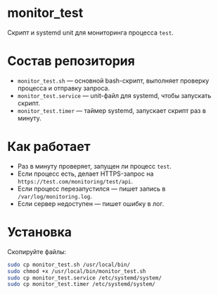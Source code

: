 # monitor_test

Скрипт и systemd unit для мониторинга процесса `test`.

# Состав репозитория
- `monitor_test.sh` — основной bash-скрипт, выполняет проверку процесса и отправку запроса.
- `monitor_test.service` — unit-файл для systemd, чтобы запускать скрипт.
- `monitor_test.timer` — таймер systemd, запускает скрипт раз в минуту.

# Как работает
- Раз в минуту проверяет, запущен ли процесс `test`.
- Если процесс есть, делает HTTPS-запрос на `https://test.com/monitoring/test/api`.
- Если процесс перезапустился — пишет запись в `/var/log/monitoring.log`.
- Если сервер недоступен — пишет ошибку в лог.

# Установка
Скопируйте файлы:
```bash
sudo cp monitor_test.sh /usr/local/bin/
sudo chmod +x /usr/local/bin/monitor_test.sh
sudo cp monitor_test.service /etc/systemd/system/
sudo cp monitor_test.timer /etc/systemd/system/
